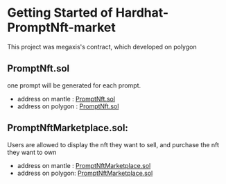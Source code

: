 # Getting Started of Hardhat-PromptNft-market

 This project was megaxis's contract, which
 developed on polygon

## PromptNft.sol
one prompt will be generated for each prompt.
- address on mantle : [PromptNft.sol](https://explorer.testnet.mantle.xyz/address/0x14885d2e6E06E6f2Fb11b4dA28D9e7c300DA4163)
- address on polygon : [PromptNft.sol](https://mumbai.polygonscan.com/address/0xd8f65552dE03BA8366B4b646B4EA2b3045fE2721#code)

## PromptNftMarketplace.sol: 
Users are allowed to display the nft they want to sell, and purchase the nft they want to own
- address on mantle : [PromptNftMarketplace.sol](https://explorer.testnet.mantle.xyz/address/0xcC0a479A5Cff18bF1CABbdffaC4b94e83b004f36)
- address on polygon: [PromptNftMarketplace.sol](https://mumbai.polygonscan.com/address/0xe556Cf4F063274AAbE136b1eE8b8b1A9021e639A#code)